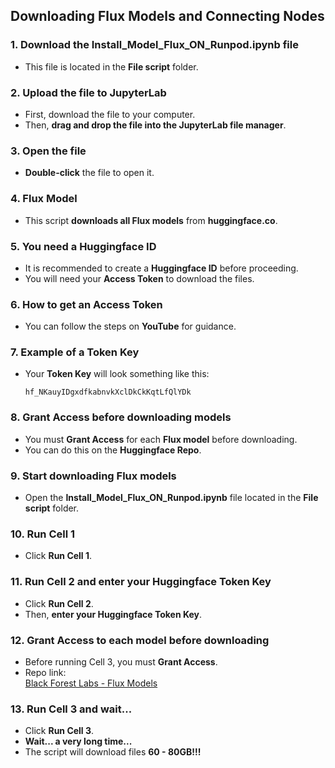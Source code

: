 ## Downloading Flux Models and Connecting Nodes  

### 1. Download the Install_Model_Flux_ON_Runpod.ipynb file  
- This file is located in the **File script** folder.  

### 2. Upload the file to JupyterLab  
- First, download the file to your computer.  
- Then, **drag and drop the file into the JupyterLab file manager**.  

### 3. Open the file  
- **Double-click** the file to open it.  

### 4. Flux Model  
- This script **downloads all Flux models** from **huggingface.co**.  

### 5. You need a **Huggingface ID**  
- It is recommended to create a **Huggingface ID** before proceeding.  
- You will need your **Access Token** to download the files.  

### 6. How to get an Access Token  
- You can follow the steps on **YouTube** for guidance.  

### 7. Example of a Token Key  
- Your **Token Key** will look something like this:  
  ```
  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
  ```

### 8. **Grant Access before downloading models**  
- You must **Grant Access** for each **Flux model** before downloading.  
- You can do this on the **Huggingface Repo**.  

### 9. Start downloading Flux models  
- Open the **Install_Model_Flux_ON_Runpod.ipynb** file located in the **File script** folder.  

### 10. Run Cell 1  
- Click **Run Cell 1**.  

### 11. Run Cell 2 and enter your **Huggingface Token Key**  
- Click **Run Cell 2**.  
- Then, **enter your Huggingface Token Key**.  

### 12. **Grant Access to each model before downloading**  
- Before running Cell 3, you must **Grant Access**.  
- Repo link:  
  [Black Forest Labs - Flux Models](https://huggingface.co/collections/black-forest-labs/flux1-679d013aee236841c0e9d38a)  

### 13. Run Cell 3 and wait...  
- Click **Run Cell 3**.  
- **Wait... a very long time...**  
- The script will download files **60 - 80GB!!!**  
